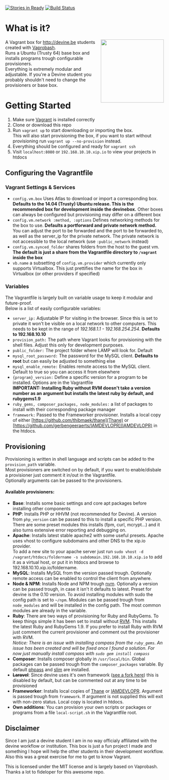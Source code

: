 [![Stories in Ready](https://badge.waffle.io/thibmaek/vagrant-devine.png?label=ready&title=Ready)](https://waffle.io/thibmaek/vagrant-devine)
[![Build Status](https://travis-ci.org/thibmaek/vagrant-devine.svg?branch=master)](https://travis-ci.org/thibmaek/vagrant-devine)

# What is it?
<img align="right" height="200" src="http://imgur.com/waqcFyB.png
"/>
A Vagrant box for http://devine.be students created with [Vaprobash](http://fideloper.github.io/Vaprobash/index.html).  
Runs a Ubuntu (Trusty 64) base box and installs programs trough configurable provisioners.  
Everything is extremely modular and adjustable. If you're a Devine student you probably shouldn't need to change the provisioners or base box.

# Getting Started
1. Make sure [Vagrant](http://vagrantup.com) is installed correctly
2. Clone or download this repo
3. Run `vagrant up` to start downloading or importing the box.  
   This will also start provisioning the box, if you want to start without provisioning run `vagrant up --no-provision` instead.
4. Everything should be configured and ready for `vagrant ssh`
5. Visit `localhost:8080` or `192.168.10.10.xip.io` to view your projects in htdocs

## Configuring the Vagrantfile

### Vagrant Settings & Services
* `config.vm.box` Uses Atlas to download or import a corresponding box. **Defaults to the 14.04 (Trusty) Ubuntu release. This is the recommended box for development inside the devinebox.** Other boxes can always be configured but provisioning may differ on a different box
* `config.vm.network :method, :options` Defines networking methods for the box to use. **Defaults a portforward and private network method.** You can adjust the port to be forwarded and the port to be forwarded to, as well as the server_ip for the private network. The private network is not accessible to the local network (use `:public_network` instead)
* `config.vm.synced_folder` shares folders from the host to the guest vm. **The default is just a share from the Vagrantfile directory to `/vagrant` inside the box**
* `vb.name` a subsetting of `config.vm.provider` which currently only supports Virtualbox. This just prettifies the name for the box in Virtualbox (or other providers if specified)

### Variables
The Vagrantfile is largely built on variable usage to keep it modular and future-proof.  
Below is a list of easily configurable variables:
* `server_ip:` Adjustable IP for visiting in the browser. Since this is set to private it won't be visible on a local network to other computers. This needs to be kept in the range of *192.168.1.1 - 192.168.254.254*. **Defaults to 192.168.10.10**
* `provision_path:` The path where Vagrant looks for provisioning with the shell files. Adjust this only for development purposes.
* `public_folder:` The project folder where LAMP will look for. Default
* `mysql_root_password:` The password for the MySQL client. **Defaults to root** but can easily be adjusted to something else
* `mysql_enable_remote:` Enables remote access to the MySQL client. Default to true so you can access it from elsewhere
* `{program}_version:` Define a specific version for a program to be installed. Options are in the Vagrantfile  
**IMPORTANT: Installing Ruby without RVM doesn't take a version number as an argument but installs the latest ruby by default, and rubygems1.9**
* `ruby_gems, composer_packages, node_modules:` a list of packages to install with their corresponding package manager
* `framework:` Passed to the Frameworker provisioner. Installs a local copy of either [https://github.com/thibmaek/thane](Thane) or [https://github.com/gerbengeeraerts/IAMDEVLOPR](IAMDEVLOPR) in the htdocs.

## Provisioning
Provisioning is written in shell language and scripts can be added to the `provision_path` variable.  
Most provisioners are switched on by default, if you want to enable/disbale a provisioner just comment it in/out in the Vagrantfile.  
Optionally arguments can be passed to the provisioners.

#### Available provisioners:
* **Base**: Installs some basic settings and core apt packages before installing other components
* **PHP**: Installs PHP or HHVM (not recommended for Devine). A version from `php_version` can be passed to this to install a specific PHP version. There are some preset modules this installs (fpm, curl, mcrypt…) and it also turns extensive error reporting and debugging on.
* **Apache**: Installs latest stable apache2 with some useful presets. Apache uses vhost to configure subdomains and other DNS to the xip.io provider.  
To add a new site to your apache server just run `sudo vhost -d /vagrant/htdocs/foldername -s subdomain.192.168.10.10.xip.io` to add it as a virtual host, or put it in htdocs and browse to 192.168.10.10.xip.io/foldername.
* **MySQL**: Installs MySQL from the version passed trough. Optionally remote access can be enabled to control the client from anywhere.
* **Node & NPM**: Installs Node and NPM trough [nvm](https://github.com/creationix/nvm). Optionally a version can be passed trough, in case it isn't it defaults to latest. Preset for devine is the 0.10 version. To avoid installing modules with sudo the config path is set to `~/npm`. Modules can be passed trough from `node_modules` and will be installed in the config path. The most common modules are already in the variable.
* **Ruby**: There are two ways of provisioning for Ruby and RubyGems. To keep things simple it has been set to install without [RVM](https://rvm.io). This installs the latest Ruby and RubyGems 1.9. If you prefer to install Ruby with RVM just comment the current provisioner and comment out the provisioner with RVM.  
*Notice: There is an issue with installing compass from the `ruby_gems`. An issue has been created and will be fixed once I found a solution. For now just manually install compass with `sudo gem install compass`*
* **Composer**: Installs composer globally in `/usr/local/bin`. Global packages can be passed trough from the `composer_packages` variable. By default [phpass](https://github.com/rchouinard/phpass) and [slim](http://www.slimframework.com) are installed.
* **~~Laravel~~**: Since devine uses it's own framework ([see a fork here](https://github.com/gerbengeeraerts/IAMDEVLOPR)) this is disabled by default, but can be commented out at any time to be provisioned
* **Frameworker**: Installs local copies of [Thane](https://github.com/thibmaek/thane) or [IAMDEVLOPR](https://github.com/gerbengeeraerts/IAMDEVLOPR). Argument is passed trough from `framework`. If argument is not supplied this will exit with non-zero status. Local copy is located in htdocs.
* **Own additions**: You can provision your own scripts or packages or programs from a file `local-script.sh` in the Vagrantfile root.

## Disclaimer
Since I am just a devine student I am in no way officialy affiliated with the devine workflow or institution. This box is just a fun project I made and something I hope will help the other students in their development workflow. Also this was a great exercise for me to get to know Vagrant.

This is licensed under the MIT license and is largely based on Vaprobash. Thanks a lot to fideloper for this awesome repo.
